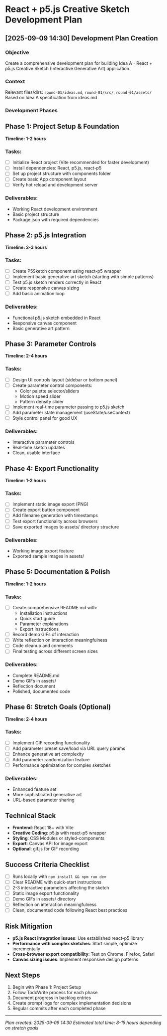 # React + p5.js Creative Sketch Development Plan

## [2025-09-09 14:30] Development Plan Creation

### Objective
Create a comprehensive development plan for building Idea A - React + p5.js Creative Sketch (Interactive Generative Art) application.

### Context
Relevant files/dirs: `round-01/ideas.md`, `round-01/src/`, `round-01/assets/`
Based on Idea A specification from ideas.md

### Development Phases

## Phase 1: Project Setup & Foundation
**Timeline: 1-2 hours**

### Tasks:
- [ ] Initialize React project (Vite recommended for faster development)
- [ ] Install dependencies: React, p5.js, react-p5
- [ ] Set up project structure with components folder
- [ ] Create basic App component layout
- [ ] Verify hot reload and development server

### Deliverables:
- Working React development environment
- Basic project structure
- Package.json with required dependencies

## Phase 2: p5.js Integration
**Timeline: 2-3 hours**

### Tasks:
- [ ] Create P5Sketch component using react-p5 wrapper
- [ ] Implement basic generative art sketch (starting with simple patterns)
- [ ] Test p5.js sketch renders correctly in React
- [ ] Create responsive canvas sizing
- [ ] Add basic animation loop

### Deliverables:
- Functional p5.js sketch embedded in React
- Responsive canvas component
- Basic generative art pattern

## Phase 3: Parameter Controls
**Timeline: 2-4 hours**

### Tasks:
- [ ] Design UI controls layout (sidebar or bottom panel)
- [ ] Create parameter control components:
  - Color palette selector/sliders
  - Motion speed slider
  - Pattern density slider
- [ ] Implement real-time parameter passing to p5.js sketch
- [ ] Add parameter state management (useState/useContext)
- [ ] Style control panel for good UX

### Deliverables:
- Interactive parameter controls
- Real-time sketch updates
- Clean, usable interface

## Phase 4: Export Functionality
**Timeline: 1-2 hours**

### Tasks:
- [ ] Implement static image export (PNG)
- [ ] Create export button component
- [ ] Add filename generation with timestamps
- [ ] Test export functionality across browsers
- [ ] Save exported images to assets/ directory structure

### Deliverables:
- Working image export feature
- Exported sample images in assets/

## Phase 5: Documentation & Polish
**Timeline: 1-2 hours**

### Tasks:
- [ ] Create comprehensive README.md with:
  - Installation instructions
  - Quick start guide
  - Parameter explanations
  - Export instructions
- [ ] Record demo GIFs of interaction
- [ ] Write reflection on interaction meaningfulness
- [ ] Code cleanup and comments
- [ ] Final testing across different screen sizes

### Deliverables:
- Complete README.md
- Demo GIFs in assets/
- Reflection document
- Polished, documented code

## Phase 6: Stretch Goals (Optional)
**Timeline: 2-4 hours**

### Tasks:
- [ ] Implement GIF recording functionality
- [ ] Add parameter preset save/load via URL query params
- [ ] Enhance generative art complexity
- [ ] Add parameter randomization feature
- [ ] Performance optimization for complex sketches

### Deliverables:
- Enhanced feature set
- More sophisticated generative art
- URL-based parameter sharing

## Technical Stack
- **Frontend**: React 18+ with Vite
- **Creative Coding**: p5.js with react-p5 wrapper
- **Styling**: CSS Modules or styled-components
- **Export**: Canvas API for image export
- **Optional**: gif.js for GIF recording

## Success Criteria Checklist
- [ ] Runs locally with `npm install && npm run dev`
- [ ] Clear README with quick-start instructions
- [ ] 2-3 interactive parameters affecting the sketch
- [ ] Static image export functionality
- [ ] Demo GIFs in assets/ directory
- [ ] Reflection on interaction meaningfulness
- [ ] Clean, documented code following React best practices

## Risk Mitigation
- **p5.js React integration issues**: Use established react-p5 library
- **Performance with complex sketches**: Start simple, optimize incrementally  
- **Cross-browser export compatibility**: Test on Chrome, Firefox, Safari
- **Canvas sizing issues**: Implement responsive design patterns

## Next Steps
1. Begin with Phase 1: Project Setup
2. Follow TodoWrite process for each phase
3. Document progress in backlog entries
4. Create prompt logs for complex implementation decisions
5. Regular commits after each completed phase

---
*Plan created: 2025-09-09 14:30*
*Estimated total time: 8-15 hours depending on stretch goals*